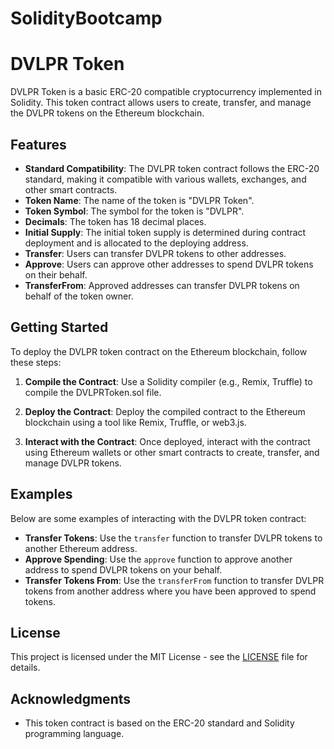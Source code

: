 # SolidityBootcamp
# DVLPR Token

DVLPR Token is a basic ERC-20 compatible cryptocurrency implemented in Solidity. This token contract allows users to create, transfer, and manage the DVLPR tokens on the Ethereum blockchain.

## Features

- **Standard Compatibility**: The DVLPR token contract follows the ERC-20 standard, making it compatible with various wallets, exchanges, and other smart contracts.
- **Token Name**: The name of the token is "DVLPR Token".
- **Token Symbol**: The symbol for the token is "DVLPR".
- **Decimals**: The token has 18 decimal places.
- **Initial Supply**: The initial token supply is determined during contract deployment and is allocated to the deploying address.
- **Transfer**: Users can transfer DVLPR tokens to other addresses.
- **Approve**: Users can approve other addresses to spend DVLPR tokens on their behalf.
- **TransferFrom**: Approved addresses can transfer DVLPR tokens on behalf of the token owner.

## Getting Started

To deploy the DVLPR token contract on the Ethereum blockchain, follow these steps:

1. **Compile the Contract**: Use a Solidity compiler (e.g., Remix, Truffle) to compile the DVLPRToken.sol file.

2. **Deploy the Contract**: Deploy the compiled contract to the Ethereum blockchain using a tool like Remix, Truffle, or web3.js.

3. **Interact with the Contract**: Once deployed, interact with the contract using Ethereum wallets or other smart contracts to create, transfer, and manage DVLPR tokens.

## Examples

Below are some examples of interacting with the DVLPR token contract:

- **Transfer Tokens**: Use the `transfer` function to transfer DVLPR tokens to another Ethereum address.
- **Approve Spending**: Use the `approve` function to approve another address to spend DVLPR tokens on your behalf.
- **Transfer Tokens From**: Use the `transferFrom` function to transfer DVLPR tokens from another address where you have been approved to spend tokens.

## License

This project is licensed under the MIT License - see the [LICENSE](LICENSE) file for details.

## Acknowledgments

- This token contract is based on the ERC-20 standard and Solidity programming language.
